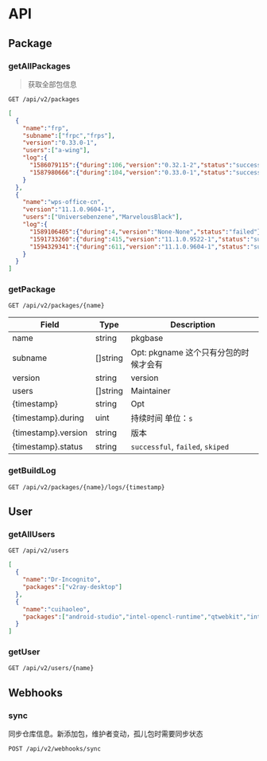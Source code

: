# API

## Package

### getAllPackages

> 获取全部包信息

`GET /api/v2/packages`

```json
[
  {
    "name":"frp",
    "subname":["frpc","frps"],
    "version":"0.33.0-1",
    "users":["a-wing"],
    "log":{
      "1586079115":{"during":106,"version":"0.32.1-2","status":"successful"},
      "1587980666":{"during":104,"version":"0.33.0-1","status":"successful"}
    }
  },
  {
    "name":"wps-office-cn",
    "version":"11.1.0.9604-1",
    "users":["Universebenzene","MarvelousBlack"],
    "log":{
      "1589106405":{"during":4,"version":"None-None","status":"failed"},
      "1591733260":{"during":415,"version":"11.1.0.9522-1","status":"successful"},
      "1594329341":{"during":611,"version":"11.1.0.9604-1","status":"successful"}
    }
  }
]
```

### getPackage

`GET /api/v2/packages/{name}`

Field | Type | Description
----- | ---- | -----------
name      | string   | pkgbase
subname   | []string | Opt: pkgname 这个只有分包的时候才会有
version   | string   | version
users     | []string | Maintainer
{timestamp} | string | Opt
{timestamp}.during  | uint | 持续时间 单位：`s`
{timestamp}.version | string | 版本
{timestamp}.status  | string | `successful`, `failed`, `skiped`

### getBuildLog

`GET /api/v2/packages/{name}/logs/{timestamp}`

## User

### getAllUsers

`GET /api/v2/users`

```json
[
  {
    "name":"Dr-Incognito",
    "packages":["v2ray-desktop"]
  },
  {
    "name":"cuihaoleo",
    "packages":["android-studio","intel-opencl-runtime","qtwebkit","intel-opencl-sdk","fcitx-sogoupinyin","tinc-pre"]
  }
]
```

### getUser

`GET /api/v2/users/{name}`

## Webhooks

### sync

同步仓库信息。新添加包，维护者变动，孤儿包时需要同步状态

`POST /api/v2/webhooks/sync`


